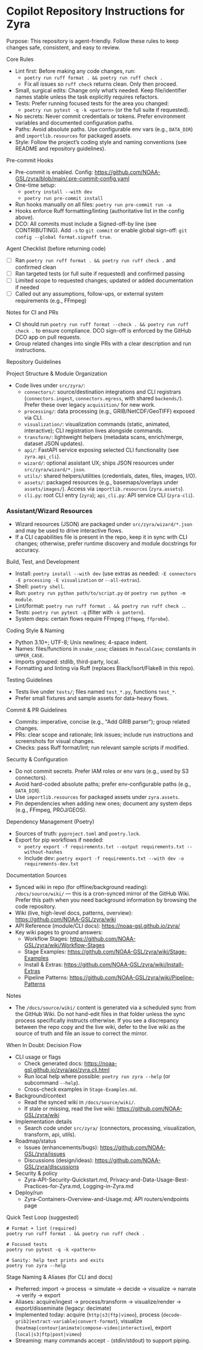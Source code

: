 # Copilot Repository Instructions for Zyra

Purpose: This repository is agent-friendly. Follow these rules to keep changes safe, consistent, and easy to review.

Core Rules

- Lint first: Before making any code changes, run:
  - `poetry run ruff format . && poetry run ruff check .`
  - Fix all issues so `ruff check` returns clean. Only then proceed.
- Small, surgical edits: Change only what’s needed. Keep file/identifier names stable unless the task explicitly requires refactors.
- Tests: Prefer running focused tests for the area you changed:
  - `poetry run pytest -q -k <pattern>` (or the full suite if requested).
- No secrets: Never commit credentials or tokens. Prefer environment variables and documented configuration paths.
- Paths: Avoid absolute paths. Use configurable env vars (e.g., `DATA_DIR`) and `importlib.resources` for packaged assets.
- Style: Follow the project’s coding style and naming conventions (see README and repository guidelines).

Pre-commit Hooks

- Pre-commit is enabled. Config: https://github.com/NOAA-GSL/zyra/blob/main/.pre-commit-config.yaml
- One-time setup:
  - `poetry install --with dev`
  - `poetry run pre-commit install`
- Run hooks manually on all files: `poetry run pre-commit run -a`
- Hooks enforce Ruff formatting/linting (authoritative list in the config above).
- DCO: All commits must include a Signed-off-by line (see CONTRIBUTING). Add `-s` to `git commit` or enable global sign-off: `git config --global format.signoff true`.

Agent Checklist (before returning code)

- [ ] Ran `poetry run ruff format . && poetry run ruff check .` and confirmed clean
- [ ] Ran targeted tests (or full suite if requested) and confirmed passing
- [ ] Limited scope to requested changes; updated or added documentation if needed
- [ ] Called out any assumptions, follow-ups, or external system requirements (e.g., FFmpeg)

Notes for CI and PRs

- CI should run `poetry run ruff format --check . && poetry run ruff check .` to ensure compliance. DCO sign-off is enforced by the GitHub DCO app on pull requests.
- Group related changes into single PRs with a clear description and run instructions.

Repository Guidelines

Project Structure & Module Organization

- Code lives under `src/zyra/`:
  - `connectors/`: source/destination integrations and CLI registrars (`connectors.ingest`, `connectors.egress`, with shared `backends/`). Prefer these over legacy `acquisition/` for new work.
  - `processing/`: data processing (e.g., GRIB/NetCDF/GeoTIFF) exposed via CLI.
  - `visualization/`: visualization commands (static, animated, interactive); CLI registration lives alongside commands.
  - `transform/`: lightweight helpers (metadata scans, enrich/merge, dataset JSON updates).
  - `api/`: FastAPI service exposing selected CLI functionality (see `zyra.api_cli`).
  - `wizard/`: optional assistant UX; ships JSON resources under `src/zyra/wizard/*.json`.
  - `utils/`: shared helpers/utilities (credentials, dates, files, images, I/O).
  - `assets/`: packaged resources (e.g., basemaps/overlays under `assets/images/`). Access via `importlib.resources` (`zyra.assets`).
  - `cli.py`: root CLI entry (`zyra`); `api_cli.py`: API service CLI (`zyra-cli`).

### Assistant/Wizard Resources

- Wizard resources (JSON) are packaged under `src/zyra/wizard/*.json` and may be used to drive interactive flows.
- If a CLI capabilities file is present in the repo, keep it in sync with CLI changes; otherwise, prefer runtime discovery and module docstrings for accuracy.

Build, Test, and Development

- Install: `poetry install --with dev` (use extras as needed: `-E connectors -E processing -E visualization` or `--all-extras`).
- Shell: `poetry shell`.
- Run: `poetry run python path/to/script.py` or `poetry run python -m module`.
- Lint/format: `poetry run ruff format . && poetry run ruff check .`.
- Tests: `poetry run pytest -q` (filter with `-k pattern`).
- System deps: certain flows require FFmpeg (`ffmpeg`, `ffprobe`).

Coding Style & Naming

- Python 3.10+; UTF-8; Unix newlines; 4-space indent.
- Names: files/functions in `snake_case`; classes in `PascalCase`; constants in `UPPER_CASE`.
- Imports grouped: stdlib, third-party, local.
- Formatting and linting via Ruff (replaces Black/Isort/Flake8 in this repo).

Testing Guidelines

- Tests live under `tests/`; files named `test_*.py`, functions `test_*`.
- Prefer small fixtures and sample assets for data-heavy flows.

Commit & PR Guidelines

- Commits: imperative, concise (e.g., "Add GRIB parser"); group related changes.
- PRs: clear scope and rationale; link issues; include run instructions and screenshots for visual changes.
- Checks: pass Ruff format/lint; run relevant sample scripts if modified.

Security & Configuration

- Do not commit secrets. Prefer IAM roles or env vars (e.g., used by S3 connectors).
- Avoid hard-coded absolute paths; prefer env-configurable paths (e.g., `DATA_DIR`).
- Use `importlib.resources` for packaged assets under `zyra.assets`.
- Pin dependencies when adding new ones; document any system deps (e.g., FFmpeg, PROJ/GEOS).

Dependency Management (Poetry)

- Sources of truth: `pyproject.toml` and `poetry.lock`.
- Export for pip workflows if needed:
  - `poetry export -f requirements.txt --output requirements.txt --without-hashes`
  - Include dev: `poetry export -f requirements.txt --with dev -o requirements-dev.txt`

Documentation Sources

- Synced wiki in repo (for offline/background reading): `/docs/source/wiki/` — this is a cron-synced mirror of the GitHub Wiki. Prefer this path when you need background information by browsing the code repository.
- Wiki (live, high-level docs, patterns, overview): https://github.com/NOAA-GSL/zyra/wiki
- API Reference (module/CLI docs): https://noaa-gsl.github.io/zyra/
- Key wiki pages to ground answers:
  - Workflow Stages: https://github.com/NOAA-GSL/zyra/wiki/Workflow-Stages
  - Stage Examples: https://github.com/NOAA-GSL/zyra/wiki/Stage-Examples
  - Install & Extras: https://github.com/NOAA-GSL/zyra/wiki/Install-Extras
  - Pipeline Patterns: https://github.com/NOAA-GSL/zyra/wiki/Pipeline-Patterns

Notes
- The `/docs/source/wiki/` content is generated via a scheduled sync from the GitHub Wiki. Do not hand-edit files in that folder unless the sync process specifically instructs otherwise. If you see a discrepancy between the repo copy and the live wiki, defer to the live wiki as the source of truth and file an issue to correct the mirror.

When In Doubt: Decision Flow

- CLI usage or flags
  - Check generated docs: https://noaa-gsl.github.io/zyra/api/zyra.cli.html
  - Run local help where possible: `poetry run zyra --help` (or subcommand `--help`).
  - Cross-check examples in `Stage-Examples.md`.
- Background/context
  - Read the synced wiki in `/docs/source/wiki/`.
  - If stale or missing, read the live wiki: https://github.com/NOAA-GSL/zyra/wiki
- Implementation details
  - Search code under `src/zyra/` (connectors, processing, visualization, transform, api, utils).
- Roadmap/status
  - Issues (enhancements/bugs): https://github.com/NOAA-GSL/zyra/issues
  - Discussions (design/ideas): https://github.com/NOAA-GSL/zyra/discussions
- Security & policy
  - Zyra-API-Security-Quickstart.md, Privacy-and-Data-Usage-Best-Practices-for-Zyra.md, Logging-in-Zyra.md
- Deploy/run
  - Zyra-Containers-Overview-and-Usage.md; API routers/endpoints page

Quick Test Loop (suggested)

```
# Format + lint (required)
poetry run ruff format . && poetry run ruff check .

# Focused tests
poetry run pytest -q -k <pattern>

# Sanity: help text prints and exits
poetry run zyra --help
```

Stage Naming & Aliases (for CLI and docs)

- Preferred: import → process → simulate → decide → visualize → narrate → verify → export
- Aliases: acquire/ingest → process/transform → visualize/render → export/disseminate (legacy: decimate)
- Implemented today: acquire (`http|s3|ftp|vimeo`), process (`decode-grib2|extract-variable|convert-format`), visualize (`heatmap|contour|animate|compose-video|interactive`), export (`local|s3|ftp|post|vimeo`)
- Streaming: many commands accept `-` (stdin/stdout) to support piping.
